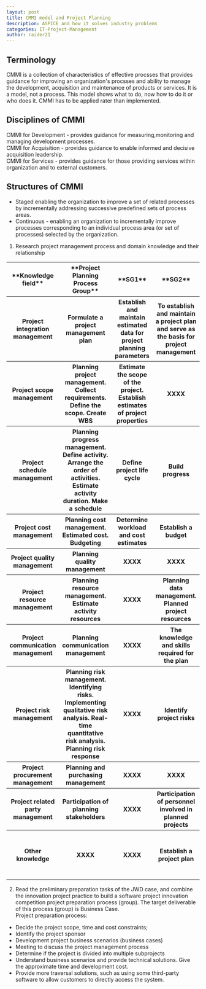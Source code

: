 ```yaml
---
layout: post
title: CMMI model and Project Planning
description: ASPICE and how it solves industry problems
categories: IT-Project-Management
author: raider21
---
```


## Terminology

CMMI is a collection of characteristics of effective procsses that provides guidance for improving an organization's procsses and ability to manage the development, acquisition and maintenance of products or services. It is a model, not a process. This model shows what to do, now how to do it or who does it. CMMI has to be applied rater than implemented.

## Disciplines of CMMI

CMMI for Development - provides guidance for measuring,monitoring and managing development processes.  
CMMI for Acquisition - provides guidance to enable informed and decisive acquisition leadership.  
CMMI for Services - provides guidance for those providing services within organization and to external customers.

## Structures of CMMI

- Staged enabling the organization to improve a set of related processes by incrementally addressing successive predefined sets of process areas.
- Continuous - enabling an organization to incrementally improve processes corresponding to an individual process area (or set of processes) selected by the organization.
1. Research project management process and domain knowledge and their relationship
<!-- | | | | | | -->
<table>
        <tr>
            <th>**Knowledge field**</th>
            <th>**Project Planning Process Group**</th>
            <th>**SG1**</th>
            <th>**SG2**</th>
            <th>**SG3**</th>
        </tr>
        <tr>
            <th>Project integration management</th>
            <th>Formulate a project management plan</th>
            <th>Establish and maintain estimated data for project planning parameters</th>
            <th>To establish and maintain a project plan and serve as the basis for project management</th>
            <th>Establish and maintain a commitment to the project plan</th>
        </tr>
        <tr>
            <th>Project scope management</th>
            <th>Planning project management. Collect requirements. Define the scope. Create WBS</th>
            <th>Estimate the scope of the project. Establish estimates of project properties</th>
            <th>XXXX</th>
            <th>XXXX</th>
        </tr>
        <tr>
            <th>Project schedule management</th>
            <th>Planning progress management. Define activity. Arrange the order of activities. Estimate activity duration. Make a schedule</th>
            <th>Define project life cycle</th>
            <th>Build progress</th>
            <th>XXXX</th>
        </tr>
        <tr>
            <th>Project cost management</th>
            <th>Planning cost management. Estimated cost. Budgeting</th>
            <th>Determine workload and cost estimates</th>
            <th>Establish a budget</th>
            <th>XXXX</th>
        </tr>
        <tr>
            <th>Project quality management</th>
            <th>Planning quality management</th>
            <th>XXXX</th>
            <th>XXXX</th>
            <th>XXXX</th>
        </tr>
        <tr>
            <th>Project resource management</th>
            <th>Planning resource management. Estimate activity resources</th>
            <th>XXXX</th>
            <th>Planning data management. Planned project resources</th>
            <th>Coordinate work and resources</th>
        </tr>
        <tr>
            <th>Project communication management</th>
            <th>Planning communication management</th>
            <th>XXXX</th>
            <th>The knowledge and skills required for the plan</th>
            <th>XXXX</th>
        </tr>
        <tr>
            <th>Project risk management</th>
            <th>Planning risk management. Identifying risks. Implementing qualitative risk analysis. Real-time quantitative risk analysis. Planning risk response</th>
            <th>XXXX</th>
            <th>Identify project risks</th>
            <th>XXXX</th>
        </tr>
        <tr>
            <th>Project procurement management</th>
            <th>Planning and purchasing management</th>
            <th>XXXX</th>
            <th>XXXX</th>
            <th>XXXX</th>
        </tr>
        <tr>
            <th>Project related party management</th>
            <th>Participation of planning stakeholders</th>
            <th>XXXX</th>
            <th>Participation of personnel involved in planned projects</th>
            <th>XXXX</th>
        </tr>
        <tr>
            <th>Other knowledge</th>
            <th>XXXX</th>
            <th>XXXX</th>
            <th>Establish a project plan</th>
            <th>Review the project's subsidiary plan. Obtain the plan's commitment</th>
        </tr>
</table>    

2. Read the preliminary preparation tasks of the JWD case, and combine the innovation project practice to build a software project innovation competition project preparation process (group). The target deliverable of this process (group) is Business Case.  
Project preparation process:  
- Decide the project scope, time and cost constraints;  
- Identify the project sponsor  
- Development project business scenarios (business cases)  
- Meeting to discuss the project management process  
- Determine if the project is divided into multiple subprojects  
- Understand business scenarios and provide technical solutions. Give the approximate time and development cost.  
- Provide more traversal solutions, such as using some third-party software to allow customers to directly access the system.  
